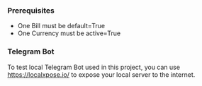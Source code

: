 ### Prerequisites
* One Bill must be default=True
* One Currency must be active=True

### Telegram Bot
To test local Telegram Bot used in this project, you can use https://localxpose.io/ to expose your local server to the internet.
